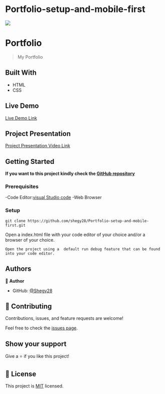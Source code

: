 # Portfolio-setup-and-mobile-first
![](https://img.shields.io/badge/Microverse-blueviolet)

# Portfolio

> My Portfolio

## Built With

- HTML
- CSS

## Live Demo 

[Live Demo Link](https://shegy28.github.io/Portfolio-setup-and-mobile-first/)

## Project Presentation

[Project Presentation Video Link](https://www.loom.com/share/cd528204acd141c981f90c7e65f6b00c)

## Getting Started

**If you want to this project kindly check the [ GitHub repository](https://github.com/shegy28/Portfolio-setup-and-mobile-first)**

### Prerequisites


-Code Editor:[visual Studio code](https://code.visualstudio.com/)
-Web Browser

### Setup

```
git clone https://github.com/shegy28/Portfolio-setup-and-mobile-first.git
```

Open a index.html file with your code editor of your choice and/or a browser of your choice.

```
Open the project using a  default run debug feature that can be found into your code editor.
```

## Authors

👤 **Author**

- GitHub: [@Shegy28](https://github.com/shegy28)

## 🤝 Contributing

Contributions, issues, and feature requests are welcome!

Feel free to check the [issues page](https://github.com/shegy28/Portfolio-setup-and-mobile-first/issues).

## Show your support

Give a ⭐️ if you like this project!

## 📝 License

This project is [MIT](./LICENSE) licensed.